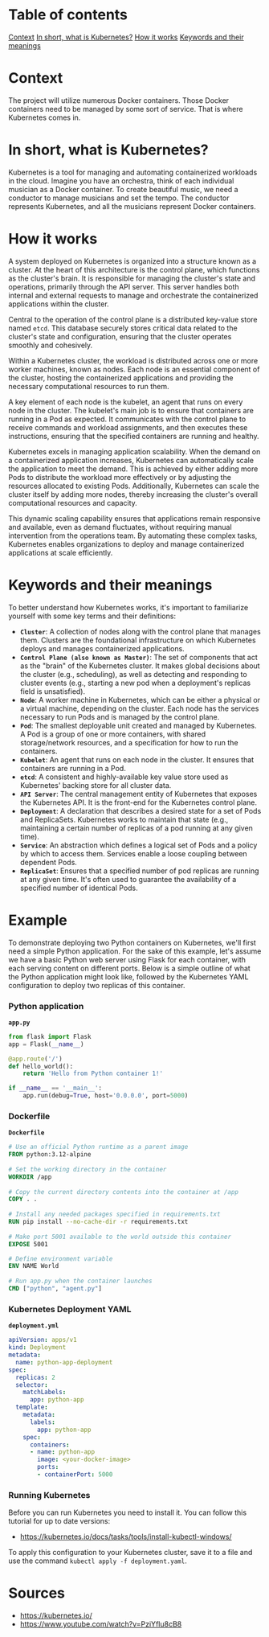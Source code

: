 # Table of contents
[Context](#Context)
[In short, what is Kubernetes?](#In%20short,%20what%20is%20Kubernetes?)
[How it works](#How%20it%20works)
[Keywords and their meanings](#Keywords%20and%20their%20meanings)
# Context
The project will utilize numerous Docker containers. Those Docker containers need to be managed by some sort of service. That is where Kubernetes comes in. 

# In short, what is Kubernetes?
Kubernetes is a tool for managing and automating containerized workloads in the cloud. Imagine you have an orchestra, think of each individual musician as a Docker container. To create beautiful music, we need a conductor to manage musicians and set the tempo. The conductor represents Kubernetes, and all the musicians represent Docker containers.


# How it works
A system deployed on Kubernetes is organized into a structure known as a cluster. At the heart of this architecture is the control plane, which functions as the cluster's brain. It is responsible for managing the cluster's state and operations, primarily through the API server. This server handles both internal and external requests to manage and orchestrate the containerized applications within the cluster.

Central to the operation of the control plane is a distributed key-value store named `etcd`. This database securely stores critical data related to the cluster's state and configuration, ensuring that the cluster operates smoothly and cohesively.

Within a Kubernetes cluster, the workload is distributed across one or more worker machines, known as nodes. Each node is an essential component of the cluster, hosting the containerized applications and providing the necessary computational resources to run them.

A key element of each node is the kubelet, an agent that runs on every node in the cluster. The kubelet's main job is to ensure that containers are running in a Pod as expected. It communicates with the control plane to receive commands and workload assignments, and then executes these instructions, ensuring that the specified containers are running and healthy.

Kubernetes excels in managing application scalability. When the demand on a containerized application increases, Kubernetes can automatically scale the application to meet the demand. This is achieved by either adding more Pods to distribute the workload more effectively or by adjusting the resources allocated to existing Pods. Additionally, Kubernetes can scale the cluster itself by adding more nodes, thereby increasing the cluster's overall computational resources and capacity.

This dynamic scaling capability ensures that applications remain responsive and available, even as demand fluctuates, without requiring manual intervention from the operations team. By automating these complex tasks, Kubernetes enables organizations to deploy and manage containerized applications at scale efficiently.

# Keywords and their meanings
To better understand how Kubernetes works, it's important to familiarize yourself with some key terms and their definitions:

- **`Cluster`**: A collection of nodes along with the control plane that manages them. Clusters are the foundational infrastructure on which Kubernetes deploys and manages containerized applications.
- **``Control Plane (also known as Master)``**: The set of components that act as the "brain" of the Kubernetes cluster. It makes global decisions about the cluster (e.g., scheduling), as well as detecting and responding to cluster events (e.g., starting a new pod when a deployment's replicas field is unsatisfied).
- **``Node``**: A worker machine in Kubernetes, which can be either a physical or a virtual machine, depending on the cluster. Each node has the services necessary to run Pods and is managed by the control plane.
- **``Pod``**: The smallest deployable unit created and managed by Kubernetes. A Pod is a group of one or more containers, with shared storage/network resources, and a specification for how to run the containers.
- **``Kubelet``**: An agent that runs on each node in the cluster. It ensures that containers are running in a Pod.
- **``etcd``**: A consistent and highly-available key value store used as Kubernetes' backing store for all cluster data.
- **``API Server``**: The central management entity of Kubernetes that exposes the Kubernetes API. It is the front-end for the Kubernetes control plane.
- **``Deployment``**: A declaration that describes a desired state for a set of Pods and ReplicaSets. Kubernetes works to maintain that state (e.g., maintaining a certain number of replicas of a pod running at any given time).
- **``Service``**: An abstraction which defines a logical set of Pods and a policy by which to access them. Services enable a loose coupling between dependent Pods.
- **``ReplicaSet``**: Ensures that a specified number of pod replicas are running at any given time. It's often used to guarantee the availability of a specified number of identical Pods.

# Example
To demonstrate deploying two Python containers on Kubernetes, we'll first need a simple Python application. For the sake of this example, let's assume we have a basic Python web server using Flask for each container, with each serving content on different ports. Below is a simple outline of what the Python application might look like, followed by the Kubernetes YAML configuration to deploy two replicas of this container.

### Python application
**`app.py`**
```python
from flask import Flask
app = Flask(__name__)

@app.route('/')
def hello_world():
    return 'Hello from Python container 1!'

if __name__ == '__main__':
    app.run(debug=True, host='0.0.0.0', port=5000)
```

### Dockerfile
**`Dockerfile`**
```Dockerfile
# Use an official Python runtime as a parent image  
FROM python:3.12-alpine  
  
# Set the working directory in the container  
WORKDIR /app  
  
# Copy the current directory contents into the container at /app  
COPY . .  
  
# Install any needed packages specified in requirements.txt  
RUN pip install --no-cache-dir -r requirements.txt  
  
# Make port 5001 available to the world outside this container  
EXPOSE 5001  

# Define environment variable 
ENV NAME World
  
# Run app.py when the container launches  
CMD ["python", "agent.py"]
```

### Kubernetes Deployment YAML

**`deployment.yml`**
```yaml
apiVersion: apps/v1
kind: Deployment
metadata:
  name: python-app-deployment
spec:
  replicas: 2
  selector:
    matchLabels:
      app: python-app
  template:
    metadata:
      labels:
        app: python-app
    spec:
      containers:
      - name: python-app
        image: <your-docker-image>
        ports:
        - containerPort: 5000

```

### Running Kubernetes
Before you can run Kubernetes you need to install it. You can follow this tutorial for up to date versions:
- https://kubernetes.io/docs/tasks/tools/install-kubectl-windows/

To apply this configuration to your Kubernetes cluster, save it to a file and use the command `kubectl apply -f deployment.yaml`.

# Sources
- https://kubernetes.io/
- https://www.youtube.com/watch?v=PziYflu8cB8